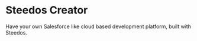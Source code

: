# Steedos Creator
Have your own Salesforce like cloud based development platform, built with Steedos. 
